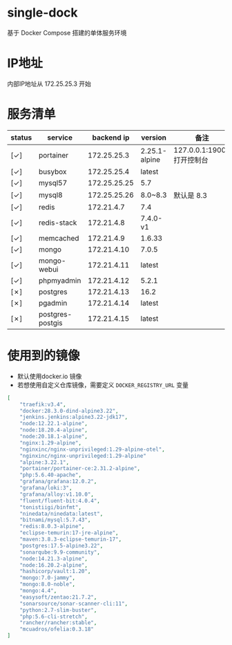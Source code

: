 # single-dock

基于 Docker Compose 搭建的单体服务环境

# IP地址
内部IP地址从 172.25.25.3 开始

# 服务清单

| status | service | backend ip | version | 备注 |
|---|---|---|---|---|
| [&check;] | portainer | 172.25.25.3 | 2.25.1-alpine | 127.0.0.1:19000 打开控制台 |
| [&check;] | busybox | 172.25.25.4 | latest | |
| [&check;] | mysql57 | 172.25.25.25 | 5.7 | |
| [&check;] | mysql8 | 172.25.25.26  | 8.0~8.3 | 默认是 8.3 |
| [&check;] | redis | 172.21.4.7 | 7.4 | |
| [&check;] | redis-stack | 172.21.4.8 | 7.4.0-v1 | |
| [&check;] | memcached | 172.21.4.9 | 1.6.33 | |
| [&check;] | mongo | 172.21.4.10 | 7.0.5 | |
| [&check;] | mongo-webui | 172.21.4.11 | latest | |
| [&check;] | phpmyadmin | 172.21.4.12 | 5.2.1 | |
| [&cross;] | postgres | 172.21.4.13 | 16.2 | |
| [&cross;] | pgadmin | 172.21.4.14 | latest | |
| [&cross;] | postgres-postgis | 172.21.4.15 | latest | |

# 使用到的镜像
- 默认使用docker.io 镜像
- 若想使用自定义仓库镜像，需要定义 `DOCKER_REGISTRY_URL` 变量

```json
[
    "traefik:v3.4",
    "docker:28.3.0-dind-alpine3.22",
    "jenkins.jenkins:alpine3.22-jdk17",
    "node:12.22.1-alpine",
    "node:18.20.4-alpine",
    "node:20.18.1-alpine",
    "nginx:1.29-alpine",
    "nginxinc/nginx-unprivileged:1.29-alpine-otel",
    "nginxinc/nginx-unprivileged:1.29-alpine"
    "alpine:3.22.1",
    "portainer/portainer-ce:2.31.2-alpine",
    "php:5.6.40-apache",
    "grafana/grafana:12.0.2",
    "grafana/loki:3",
    "grafana/alloy:v1.10.0",
    "fluent/fluent-bit:4.0.4",
    "tonistiigi/binfmt",
    "ninedata/ninedata:latest",
    "bitnami/mysql:5.7.43",
    "redis:8.0.3-alpine",
    "eclipse-temurin:17-jre-alpine",
    "maven:3.8.3-eclipse-temurin-17",
    "postgres:17.5-alpine3.22",
    "sonarqube:9.9-community",
    "node:14.21.3-alpine",
    "node:16.20.2-alpine",
    "hashicorp/vault:1.20",
    "mongo:7.0-jammy",
    "mongo:8.0-noble",
    "mongo:4.4",
    "easysoft/zentao:21.7.2",
    "sonarsource/sonar-scanner-cli:11",
    "python:2.7-slim-buster",
    "php:5.6-cli-stretch",
    "rancher/rancher:stable",
    "mcuadros/ofelia:0.3.18"
]
```
